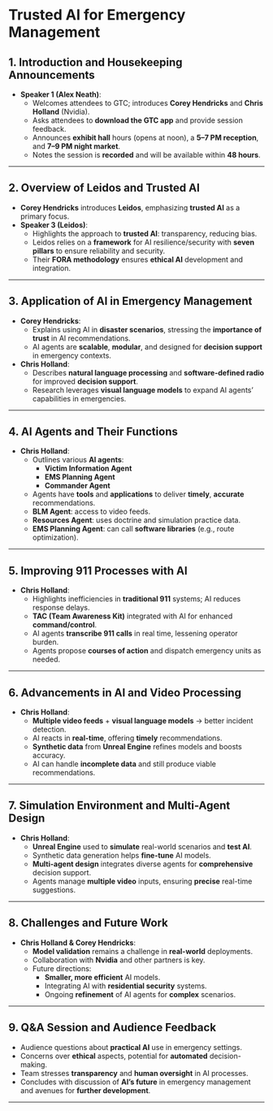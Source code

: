 # Trusted AI for Emergency Management

## 1. Introduction and Housekeeping Announcements
- **Speaker 1 (Alex Neath)**:
  - Welcomes attendees to GTC; introduces **Corey Hendricks** and **Chris Holland** (Nvidia).
  - Asks attendees to **download the GTC app** and provide session feedback.
  - Announces **exhibit hall** hours (opens at noon), a **5–7 PM reception**, and **7–9 PM night market**.
  - Notes the session is **recorded** and will be available within **48 hours**.

---

## 2. Overview of Leidos and Trusted AI
- **Corey Hendricks** introduces **Leidos**, emphasizing **trusted AI** as a primary focus.
- **Speaker 3 (Leidos)**:
  - Highlights the approach to **trusted AI**: transparency, reducing bias.
  - Leidos relies on a **framework** for AI resilience/security with **seven pillars** to ensure reliability and security.
  - Their **FORA methodology** ensures **ethical AI** development and integration.

---

## 3. Application of AI in Emergency Management
- **Corey Hendricks**:
  - Explains using AI in **disaster scenarios**, stressing the **importance of trust** in AI recommendations.
  - AI agents are **scalable**, **modular**, and designed for **decision support** in emergency contexts.
- **Chris Holland**:
  - Describes **natural language processing** and **software-defined radio** for improved **decision support**.
  - Research leverages **visual language models** to expand AI agents’ capabilities in emergencies.

---

## 4. AI Agents and Their Functions
- **Chris Holland**:
  - Outlines various **AI agents**:
    - **Victim Information Agent**
    - **EMS Planning Agent**
    - **Commander Agent**
  - Agents have **tools** and **applications** to deliver **timely**, **accurate** recommendations.
  - **BLM Agent**: access to video feeds.
  - **Resources Agent**: uses doctrine and simulation practice data.
  - **EMS Planning Agent**: can call **software libraries** (e.g., route optimization).

---

## 5. Improving 911 Processes with AI
- **Chris Holland**:
  - Highlights inefficiencies in **traditional 911** systems; AI reduces response delays.
  - **TAC (Team Awareness Kit)** integrated with AI for enhanced **command/control**.
  - AI agents **transcribe 911 calls** in real time, lessening operator burden.
  - Agents propose **courses of action** and dispatch emergency units as needed.

---

## 6. Advancements in AI and Video Processing
- **Chris Holland**:
  - **Multiple video feeds** + **visual language models** → better incident detection.
  - AI reacts in **real-time**, offering **timely** recommendations.
  - **Synthetic data** from **Unreal Engine** refines models and boosts accuracy.
  - AI can handle **incomplete data** and still produce viable recommendations.

---

## 7. Simulation Environment and Multi-Agent Design
- **Chris Holland**:
  - **Unreal Engine** used to **simulate** real-world scenarios and **test AI**.
  - Synthetic data generation helps **fine-tune** AI models.
  - **Multi-agent design** integrates diverse agents for **comprehensive** decision support.
  - Agents manage **multiple video** inputs, ensuring **precise** real-time suggestions.

---

## 8. Challenges and Future Work
- **Chris Holland & Corey Hendricks**:
  - **Model validation** remains a challenge in **real-world** deployments.
  - Collaboration with **Nvidia** and other partners is key.
  - Future directions:
    - **Smaller, more efficient** AI models.
    - Integrating AI with **residential security** systems.
    - Ongoing **refinement** of AI agents for **complex** scenarios.

---

## 9. Q&A Session and Audience Feedback
- Audience questions about **practical AI** use in emergency settings.
- Concerns over **ethical** aspects, potential for **automated** decision-making.
- Team stresses **transparency** and **human oversight** in AI processes.
- Concludes with discussion of **AI’s future** in emergency management and avenues for **further development**.

---

